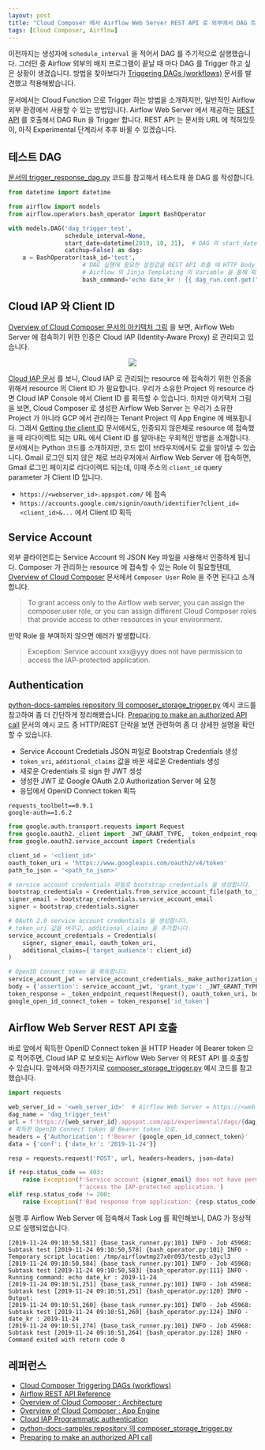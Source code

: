 ```yaml
---
layout: post
title: "Cloud Composer 에서 Airflow Web Server REST API 로 외부에서 DAG 트리거하기"
tags: [Cloud Composer, Airflow]
---
```


이전까지는 생성자에 `schedule_interval` 을 적어서 DAG 를 주기적으로 실행했습니다. 그러던 중 Airflow 외부의 배치 프로그램이 끝날 때 마다 DAG 를 Trigger 하고 싶은 상황이 생겼습니다. 방법을 찾아보다가 [Triggering DAGs (workflows)](https://cloud.google.com/composer/docs/how-to/using/triggering-with-gcf) 문서를 발견했고 적용해봤습니다. 

문서에서는 Cloud Function 으로 Trigger 하는 방법을 소개하지만, 일반적인 Airflow 외부 환경에서 사용할 수 있는 방법입니다. Airflow Web Server 에서 제공하는 [REST API](https://airflow.apache.org/api.html) 를 호출해서 DAG Run 을 Trigger 합니다. REST API 는 문서와 URL 에 적혀있듯이, 아직 Experimental 단계라서 추후 바뀔 수 있겠습니다.

## 테스트 DAG

[문서의 trigger\_response\_dag.py](https://cloud.google.com/composer/docs/how-to/using/triggering-with-gcf#trigger_response_dagpy) 코드를 참고해서 테스트때 쓸 DAG 를 작성합니다.

```python
from datetime import datetime

from airflow import models
from airflow.operators.bash_operator import BashOperator

with models.DAG('dag_trigger_test',
                schedule_interval=None,
                start_date=datetime(2019, 10, 31),  # DAG 의 start_date 는 필수이니 적당히 아무 값으로 채워봅니다.
                catchup=False) as dag:
    a = BashOperator(task_id='test',
                     # DAG 실행에 필요한 설정값을 REST API 호출 때 HTTP Body 에 적어주면,
                     # Airflow 의 Jinja Templating 의 Variable 을 통해 획득할 수 있습니다.
                     bash_command='echo date_kr : {{ dag_run.conf.get("date_kr") }}')
```

## Cloud IAP 와 Client ID

[Overview of Cloud Composer 문서의 아키텍처 그림](https://cloud.google.com/composer/docs/concepts/overview#architecture) 을 보면, Airflow Web Server 에 접속하기 위한 인증은 Cloud IAP (Identity-Aware Proxy) 로 관리되고 있습니다.

<p align="center"><img src="https://cloud.google.com/composer/docs/images/architecture.svg"/></p>

[Cloud IAP 문서](https://cloud.google.com/iap/docs/authentication-howto#authenticating_from_a_service_account) 를 보니, Cloud IAP 로 관리되는 resource 에 접속하기 위한 인증을 위해서 resource 의 Client ID 가 필요합니다. 우리가 소유한 Project 의 resource 라면 Cloud IAP Console 에서 Client ID 를 획득할 수 있습니다. 하지만 아키텍처 그림을 보면, Cloud Composer 로 생성한 Airflow Web Server 는 우리가 소유한 Project 가 아니라 GCP 에서 관리하는 Tenant Project 의 App Engine 에 배포됩니다. 그래서 [Getting the client ID](https://cloud.google.com/composer/docs/how-to/using/triggering-with-gcf#getting_the_client_id) 문서에서도, 인증되지 않은채로 resource 에 접속했을 때 리다이렉트 되는 URL 에서 Client ID 를 알아내는 우회적인 방법을 소개합니다. 문서에서는 Python 코드를 소개하지만, 코드 없이 브라우저에서도 값을 알아낼 수 있습니다. Gmail 로그인 되지 않은 채로 브라우저에서 Airflow Web Server 에 접속하면, Gmail 로그인 페이지로 리다이렉트 되는데, 이때 주소의 `client_id` query parameter 가 Client ID 입니다.

- `https://<webserver_id>.appspot.com/` 에 접속
- `https://accounts.google.com/signin/oauth/identifier?client_id=<client_id>&...` 에서 Client ID 획득

## Service Account

외부 클라이언트는 Service Account 의 JSON Key 파일을 사용해서 인증하게 됩니다. Composer 가 관리하는 resource 에 접속할 수 있는 Role 이 필요할텐데, [Overview of Cloud Composer](https://cloud.google.com/composer/docs/concepts/overview#app-engine) 문서에서 `Composer User` Role 을 주면 된다고 소개합니다.

> To grant access only to the Airflow web server, you can assign the composer.user role, or you can assign different Cloud Composer roles that provide access to other resources in your environment.

만약 Role 을 부여하지 않으면 에러가 발생합니다. 

> Exception: Service account xxx@yyy does not have permission to access the IAP-protected application.

## Authentication

[python-docs-samples repository 의 composer\_storage\_trigger.py](https://github.com/GoogleCloudPlatform/python-docs-samples/blob/cf121715f3bd6d1f0916b966bfcaf0dcf769cd1a/functions/composer/composer_storage_trigger.py) 예시 코드를 참고하여 좀 더 간단하게 정리해봤습니다. [Preparing to make an authorized API call](https://developers.google.com/identity/protocols/OAuth2ServiceAccount#authorizingrequests) 문서의 예시 코드 중 HTTP/REST 단락을 보면 관련하여 좀 더 상세한 설명을 확인할 수 있습니다.

- Service Account Credetials JSON 파일로 Bootstrap Credentials 생성
- `token_uri`, `additional_claims` 값을 바꾼 새로운 Credentials 생성
- 새로운 Credentials 로 sign 한 JWT 생성
- 생성한 JWT 로 Google OAuth 2.0 Authorization Server 에 요청
- 응답에서 OpenID Connect token 획득

```
requests_toolbelt==0.9.1
google-auth==1.6.2
```

```python
from google.auth.transport.requests import Request
from google.oauth2._client import _JWT_GRANT_TYPE, _token_endpoint_request
from google.oauth2.service_account import Credentials

client_id = '<client_id>'
oauth_token_uri = 'https://www.googleapis.com/oauth2/v4/token'
path_to_json = '<path_to_json>'

# service account credentials 파일로 bootstrap credentials 을 생성합니다.
bootstrap_credentials = Credentials.from_service_account_file(path_to_json)
signer_email = bootstrap_credentials.service_account_email
signer = bootstrap_credentials.signer

# OAuth 2.0 service account credentials 을 생성합니다.
# token_uri 값을 바꾸고, additional_claims 을 추가합니다.
service_account_credentials = Credentials(
    signer, signer_email, oauth_token_uri,
    additional_claims={'target_audience': client_id}
)

# OpenID Connect token 을 획득합니다.
service_account_jwt = service_account_credentials._make_authorization_grant_assertion()
body = {'assertion': service_account_jwt, 'grant_type': _JWT_GRANT_TYPE}
token_response = _token_endpoint_request(Request(), oauth_token_uri, body)
google_open_id_connect_token = token_response['id_token']
```

## Airflow Web Server REST API 호출

바로 앞에서 획득한 OpenID Connect token 을 HTTP Header 에 Bearer token 으로 적어주면, Cloud IAP 로 보호되는 Airflow Web Server 의 REST API 를 호출할 수 있습니다. 앞에서와 마찬가지로 [composer\_storage\_trigger.py](https://github.com/GoogleCloudPlatform/python-docs-samples/blob/cf121715f3bd6d1f0916b966bfcaf0dcf769cd1a/functions/composer/composer_storage_trigger.py) 예시 코드를 참고했습니다.

```python
import requests

web_server_id = '<web_server_id>'  # Airflow Web Server = https://<web_server_id>.appspot.com
dag_name = 'dag_trigger_test'
url = f'https://{web_server_id}.appspot.com/api/experimental/dags/{dag_name}/dag_runs'
# 획득한 OpenID Connect token 을 Bearer token 으로.
headers = {'Authorization': f'Bearer {google_open_id_connect_token}'
data = {'conf': {'date_kr': '2019-11-24'}}

resp = requests.request('POST', url, headers=headers, json=data)

if resp.status_code == 403:
    raise Exception(f'Service account {signer_email} does not have permission to '
                    f'access the IAP-protected application.')
elif resp.status_code != 200:
    raise Exception(f'Bad response from application: {resp.status_code} / {resp.headers} / {resp.text}')
```

실행 후 Airflow Web Server 에 접속해서 Task Log 를 확인해보니, DAG 가 정상적으로 실행되었습니다.

```
[2019-11-24 09:10:50,581] {base_task_runner.py:101} INFO - Job 45968: Subtask test [2019-11-24 09:10:50,578] {bash_operator.py:101} INFO - Temporary script location: /tmp/airflowtmp27x0r093/testb_o3ycl3
[2019-11-24 09:10:50,584] {base_task_runner.py:101} INFO - Job 45968: Subtask test [2019-11-24 09:10:50,583] {bash_operator.py:111} INFO - Running command: echo date_kr : 2019-11-24
[2019-11-24 09:10:51,251] {base_task_runner.py:101} INFO - Job 45968: Subtask test [2019-11-24 09:10:51,251] {bash_operator.py:120} INFO - Output:
[2019-11-24 09:10:51,260] {base_task_runner.py:101} INFO - Job 45968: Subtask test [2019-11-24 09:10:51,260] {bash_operator.py:124} INFO - date_kr : 2019-11-24
[2019-11-24 09:10:51,274] {base_task_runner.py:101} INFO - Job 45968: Subtask test [2019-11-24 09:10:51,264] {bash_operator.py:128} INFO - Command exited with return code 0
```

## 레퍼런스

- [Cloud Composer Triggering DAGs (workflows)](https://cloud.google.com/composer/docs/how-to/using/triggering-with-gcf)
- [Airflow REST API Reference](https://airflow.apache.org/api.html)
- [Overview of Cloud Composer : Architecture](https://cloud.google.com/composer/docs/concepts/overview#architecture)
- [Overview of Cloud Composer : App Engine](https://cloud.google.com/composer/docs/concepts/overview#app-engine)
- [Cloud IAP Programmatic authentication](https://cloud.google.com/iap/docs/authentication-howto#authenticating_from_a_service_account)
- [python-docs-samples repository 의 composer\_storage\_trigger.py](https://github.com/GoogleCloudPlatform/python-docs-samples/blob/cf121715f3bd6d1f0916b966bfcaf0dcf769cd1a/functions/composer/composer_storage_trigger.py)
- [Preparing to make an authorized API call](https://developers.google.com/identity/protocols/OAuth2ServiceAccount#authorizingrequests)
